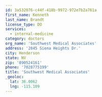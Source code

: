 ```yaml
---
id: 3a532076-c44f-418b-9972-972e7b2a761a
first_name: Kenneth
last_name: Brandt
license_type: DO
services:
  - internal-medicine
category: doctors
org_name: 'Southwest Medical Associates'
address: '2845 Siena Heights Dr.'
city: Henderson
state: NV
zip: '890524161'
phone: '7028775199'
title: 'Southwest Medical Associates'
_geoloc:
  lat: 36.0062
  lng: -115.109
---
```

